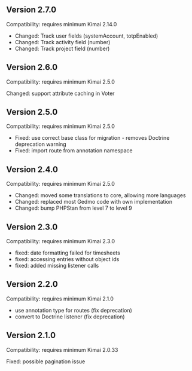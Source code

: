 ## Version 2.7.0

Compatibility: requires minimum Kimai 2.14.0

- Changed: Track user fields (systemAccount, totpEnabled)
- Changed: Track activity field (number)
- Changed: Track project field (number)

## Version 2.6.0

Compatibility: requires minimum Kimai 2.5.0

Changed: support attribute caching in Voter

## Version 2.5.0

Compatibility: requires minimum Kimai 2.5.0

- Fixed: use correct base class for migration - removes Doctrine deprecation warning
- Fixed: import route from annotation namespace

## Version 2.4.0

Compatibility: requires minimum Kimai 2.5.0

- Changed: moved some translations to core, allowing more languages
- Changed: replaced most Gedmo code with own implementation
- Changed: bump PHPStan from level 7 to level 9

## Version 2.3.0

Compatibility: requires minimum Kimai 2.3.0

- fixed: date formatting failed for timesheets
- fixed: accessing entries without object ids
- fixed: added missing listener calls

## Version 2.2.0

Compatibility: requires minimum Kimai 2.1.0

- use annotation type for routes (fix deprecation)
- convert to Doctrine listener (fix deprecation)

## Version 2.1.0

Compatibility: requires minimum Kimai 2.0.33

Fixed: possible pagination issue

